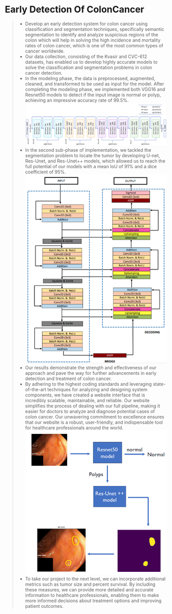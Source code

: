 # Early Detection Of ColonCancer
> - Develop an early detection system for colon cancer using classification and segmentation techniques, specifically semantic segmentation to identify and analyze suspicious regions of the colon which will help in solving the high incidence and mortality rates of colon cancer, which is one of the most common types of cancer worldwide.
> - Our data collection, consisting of the Kvasir and CVC-612 datasets, has enabled us to develop highly accurate models to solve the classification and segmentation problems in colon cancer detection.
> - In the modeling phase, the data is preprocessed, augmented, cleaned, and transformed to be used as input for the model. After completing the modeling phase, we implemented both VGG16 and Resnet50 models to detect if the input image is normal or polyp, achieving an impressive accuracy rate of 99.5%.
>  ![alt text](Resnet.png)
> - In the second sub-phase of implementation, we tackled the segmentation problem to locate the tumor by developing U-net, Res-Unet, and Res-Unet++ models, which allowed us to reach the full potential of our models with a mean IoU of 91% and a dice coefficient of 95%.
>  ![alt text](ResUNet++.png)
> - Our results demonstrate the strength and effectiveness of our approach and pave the way for further advancements in early detection and treatment of colon cancer.
> - By adhering to the highest coding standards and leveraging state-of-the-art techniques for analyzing and designing system components, we have created a website interface that is incredibly scalable, maintainable, and reliable. Our website simplifies the process of dealing with our full pipeline, making it easier for doctors to analyze and diagnose potential cases of colon cancer. Our unwavering commitment to excellence ensures that our website is a robust, user-friendly, and indispensable tool for healthcare professionals around the world.
>  ![alt text](process.png)
> - To take our project to the next level, we can incorporate additional metrics such as tumor size and percent survival. By including these measures, we can provide more detailed and accurate information to healthcare professionals, enabling them to make more informed decisions about treatment options and improving patient outcomes.
